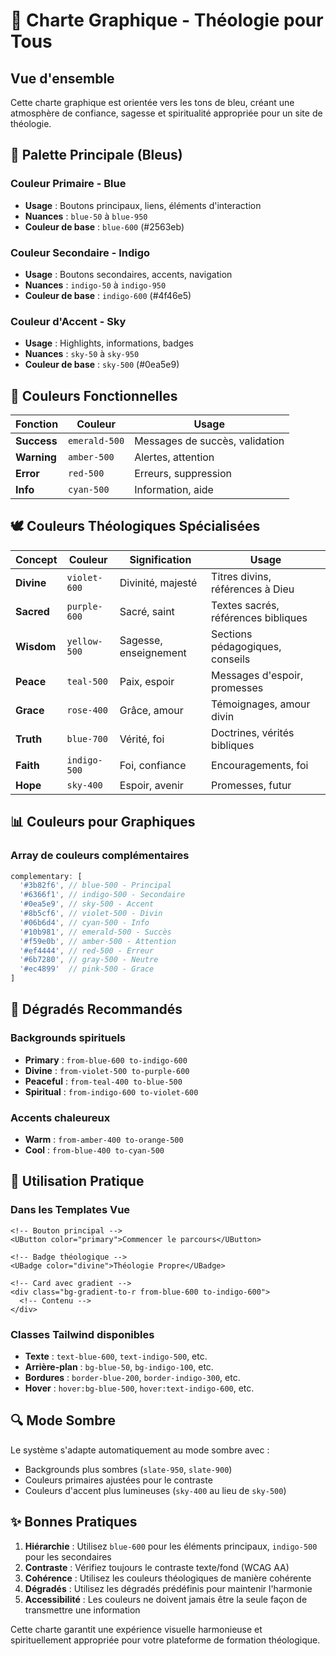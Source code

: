 # 🎨 Charte Graphique - Théologie pour Tous

## Vue d'ensemble
Cette charte graphique est orientée vers les tons de bleu, créant une atmosphère de confiance, sagesse et spiritualité appropriée pour un site de théologie.

## 🔵 Palette Principale (Bleus)

### Couleur Primaire - Blue
- **Usage** : Boutons principaux, liens, éléments d'interaction
- **Nuances** : `blue-50` à `blue-950`
- **Couleur de base** : `blue-600` (#2563eb)

### Couleur Secondaire - Indigo  
- **Usage** : Boutons secondaires, accents, navigation
- **Nuances** : `indigo-50` à `indigo-950` 
- **Couleur de base** : `indigo-600` (#4f46e5)

### Couleur d'Accent - Sky
- **Usage** : Highlights, informations, badges
- **Nuances** : `sky-50` à `sky-950`
- **Couleur de base** : `sky-500` (#0ea5e9)

## 🎯 Couleurs Fonctionnelles

| Fonction | Couleur | Usage |
|----------|---------|--------|
| **Success** | `emerald-500` | Messages de succès, validation |
| **Warning** | `amber-500` | Alertes, attention |
| **Error** | `red-500` | Erreurs, suppression |
| **Info** | `cyan-500` | Information, aide |

## 🕊️ Couleurs Théologiques Spécialisées

| Concept | Couleur | Signification | Usage |
|---------|---------|---------------|-------|
| **Divine** | `violet-600` | Divinité, majesté | Titres divins, références à Dieu |
| **Sacred** | `purple-600` | Sacré, saint | Textes sacrés, références bibliques |
| **Wisdom** | `yellow-500` | Sagesse, enseignement | Sections pédagogiques, conseils |
| **Peace** | `teal-500` | Paix, espoir | Messages d'espoir, promesses |
| **Grace** | `rose-400` | Grâce, amour | Témoignages, amour divin |
| **Truth** | `blue-700` | Vérité, foi | Doctrines, vérités bibliques |
| **Faith** | `indigo-500` | Foi, confiance | Encouragements, foi |
| **Hope** | `sky-400` | Espoir, avenir | Promesses, futur |

## 📊 Couleurs pour Graphiques

### Array de couleurs complémentaires
```javascript
complementary: [
  '#3b82f6', // blue-500 - Principal
  '#6366f1', // indigo-500 - Secondaire  
  '#0ea5e9', // sky-500 - Accent
  '#8b5cf6', // violet-500 - Divin
  '#06b6d4', // cyan-500 - Info
  '#10b981', // emerald-500 - Succès
  '#f59e0b', // amber-500 - Attention
  '#ef4444', // red-500 - Erreur
  '#6b7280', // gray-500 - Neutre
  '#ec4899'  // pink-500 - Grace
]
```

## 🌅 Dégradés Recommandés

### Backgrounds spirituels
- **Primary** : `from-blue-600 to-indigo-600`
- **Divine** : `from-violet-500 to-purple-600` 
- **Peaceful** : `from-teal-400 to-blue-500`
- **Spiritual** : `from-indigo-600 to-violet-600`

### Accents chaleureux
- **Warm** : `from-amber-400 to-orange-500`
- **Cool** : `from-blue-400 to-cyan-500`

## 🎨 Utilisation Pratique

### Dans les Templates Vue
```vue
<!-- Bouton principal -->
<UButton color="primary">Commencer le parcours</UButton>

<!-- Badge théologique -->
<UBadge color="divine">Théologie Propre</UBadge>

<!-- Card avec gradient -->
<div class="bg-gradient-to-r from-blue-600 to-indigo-600">
  <!-- Contenu -->
</div>
```

### Classes Tailwind disponibles
- **Texte** : `text-blue-600`, `text-indigo-500`, etc.
- **Arrière-plan** : `bg-blue-50`, `bg-indigo-100`, etc.
- **Bordures** : `border-blue-200`, `border-indigo-300`, etc.
- **Hover** : `hover:bg-blue-500`, `hover:text-indigo-600`, etc.

## 🔍 Mode Sombre

Le système s'adapte automatiquement au mode sombre avec :
- Backgrounds plus sombres (`slate-950`, `slate-900`)
- Couleurs primaires ajustées pour le contraste
- Couleurs d'accent plus lumineuses (`sky-400` au lieu de `sky-500`)

## ✨ Bonnes Pratiques

1. **Hiérarchie** : Utilisez `blue-600` pour les éléments principaux, `indigo-500` pour les secondaires
2. **Contraste** : Vérifiez toujours le contraste texte/fond (WCAG AA)
3. **Cohérence** : Utilisez les couleurs théologiques de manière cohérente
4. **Dégradés** : Utilisez les dégradés prédéfinis pour maintenir l'harmonie
5. **Accessibilité** : Les couleurs ne doivent jamais être la seule façon de transmettre une information

Cette charte garantit une expérience visuelle harmonieuse et spirituellement appropriée pour votre plateforme de formation théologique.